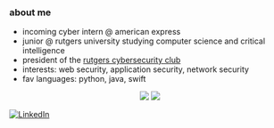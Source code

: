 ### about me

- incoming cyber intern @ american express
-  junior @ rutgers university studying computer science and critical intelligence
- president of the [rutgers cybersecurity club](https://github.com/rutgers-rusec)
- interests: web security, application security, network security
- fav languages: python, java, swift

<p align="center">
  <img src="https://github-readme-stats.vercel.app/api/top-langs/?username=rhea8&hide_border=true&theme=radical&exclude_repo=readme-stats,rhea80,rhea80">
  <img src="https://github-readme-stats.vercel.app/api/top-langs/?username=rhea80&layout=compact&theme=radical/">
</p>

<p align="left">
  <a href="https://linkedin.com/in/rheasharma-cs" target="_blank">
    <img src="https://img.shields.io/badge/LinkedIn-blue?style=flat-square&logo=linkedin" alt="LinkedIn" />
  </a>
</p>

